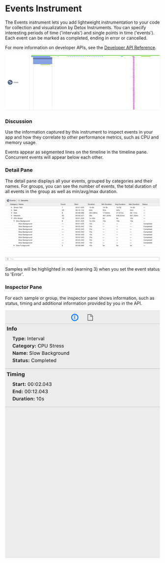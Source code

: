 # Events Instrument

The Events instrument lets you add lightweight instrumentation to your code for collection and visualization by Detox Instruments. You can specify interesting periods of time ('intervals') and single points in time ('events'). Each event can be marked as completed, ending in error or cancelled.

For more information on developer APIs, see the [Developer API Reference](DeveloperAPIReferenceIntro.md).

![Events](Resources/Instrument_Events.png "Events")

### Discussion

Use the information captured by this instrument to inspect events in your app and how they correlate to other performance metrics, such as CPU and memory usage.

Events appear as segmented lines on the timeline in the timeline pane. Concurrent events will appear below each other.

### Detail Pane

The detail pane displays all your events, grouped by categories and their names. For groups, you can see the number of events, the total duration of all events in the group as well as min/avg/max duration.

![Events Detail Pane](Resources/Instrument_Events_DetailPane.png "Events Detail Pane")

Samples will be highlighted in red (warning 3) when you set the event status to 'Error'.

### Inspector Pane

For each sample or group, the inspector pane shows information, such as status, timing and additional information provided by you in the API.

![Events Inspector Pane](Resources/Instrument_Events_InspectorPane.png "Events Inspector Pane")
